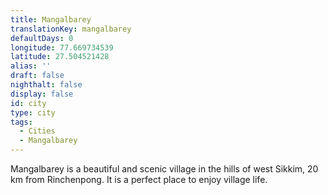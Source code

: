 ```yaml
---
title: Mangalbarey
translationKey: mangalbarey
defaultDays: 0
longitude: 77.669734539
latitude: 27.504521428
alias: ''
draft: false
nighthalt: false
display: false
id: city
type: city
tags:
  - Cities
  - Mangalbarey
---
```

Mangalbarey is a beautiful and scenic village in the hills of west Sikkim, 20 km from Rinchenpong. It is a perfect place to enjoy village life.